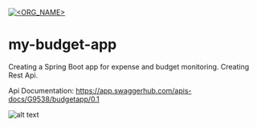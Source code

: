 [![<ORG_NAME>](https://circleci.com/gh/geodan89/my-budget-app.svg?style=svg)](https://circleci/gh/geodan89/my-budget-app)

# my-budget-app

Creating a Spring Boot app for expense and budget monitoring. Creating Rest Api.

Api Documentation: https://app.swaggerhub.com/apis-docs/G9538/budgetapp/0.1

![alt text](https://github.com/geodan89/spring-budget-app/blob/master/budget%20app%20index%20page.png)
